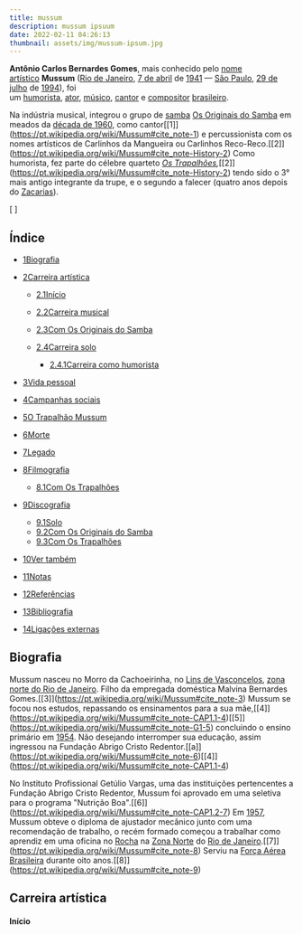 ```yaml
---
title: mussum
description: mussum ipsuum
date: 2022-02-11 04:26:13
thumbnail: assets/img/mussum-ipsum.jpg
---
```

**Antônio Carlos Bernardes Gomes**, mais conhecido pelo [nome artístico](https://pt.wikipedia.org/wiki/Nome_art%C3%ADstico "Nome artístico") **Mussum** ([Rio de Janeiro](https://pt.wikipedia.org/wiki/Rio_de_Janeiro "Rio de Janeiro"), [7 de abril](https://pt.wikipedia.org/wiki/7_de_abril "7 de abril") de [1941](https://pt.wikipedia.org/wiki/1941 "1941") — [São Paulo](https://pt.wikipedia.org/wiki/S%C3%A3o_Paulo "São Paulo"), [29 de julho](https://pt.wikipedia.org/wiki/29_de_julho "29 de julho") de [1994](https://pt.wikipedia.org/wiki/1994 "1994")), foi um [humorista](https://pt.wikipedia.org/wiki/Com%C3%A9dia "Comédia"), [ator](https://pt.wikipedia.org/wiki/Ator "Ator"), [músico](https://pt.wikipedia.org/wiki/M%C3%BAsico "Músico"), [cantor](https://pt.wikipedia.org/wiki/Canto_(m%C3%BAsica) "Canto (música)") e [compositor](https://pt.wikipedia.org/wiki/Compositor "Compositor") [brasileiro](https://pt.wikipedia.org/wiki/Brasileiros "Brasileiros").

Na indústria musical, integrou o grupo de [samba](https://pt.wikipedia.org/wiki/Samba "Samba") [Os Originais do Samba](https://pt.wikipedia.org/wiki/Os_Originais_do_Samba "Os Originais do Samba") em meados da [década de 1960](https://pt.wikipedia.org/wiki/D%C3%A9cada_de_1960 "Década de 1960"), como cantor[\[1]](https://pt.wikipedia.org/wiki/Mussum#cite_note-1) e percussionista com os nomes artísticos de Carlinhos da Mangueira ou Carlinhos Reco-Reco.[\[2]](https://pt.wikipedia.org/wiki/Mussum#cite_note-History-2) Como humorista, fez parte do célebre quarteto *[Os Trapalhões](https://pt.wikipedia.org/wiki/Os_Trapalh%C3%B5es "Os Trapalhões"),*[\[2]](https://pt.wikipedia.org/wiki/Mussum#cite_note-History-2) tendo sido o 3° mais antigo integrante da trupe, e o segundo a falecer (quatro anos depois do [Zacarias](https://pt.wikipedia.org/wiki/Zacarias_(comediante) "Zacarias (comediante)")).

\[ ]

## Índice

* [1Biografia](https://pt.wikipedia.org/wiki/Mussum#Biografia)
* [2Carreira artística](https://pt.wikipedia.org/wiki/Mussum#Carreira_art%C3%ADstica)

  * [2.1Início](https://pt.wikipedia.org/wiki/Mussum#In%C3%ADcio)
  * [2.2Carreira musical](https://pt.wikipedia.org/wiki/Mussum#Carreira_musical)
  * [2.3Com Os Originais do Samba](https://pt.wikipedia.org/wiki/Mussum#Com_Os_Originais_do_Samba)
  * [2.4Carreira solo](https://pt.wikipedia.org/wiki/Mussum#Carreira_solo)

    * [2.4.1Carreira como humorista](https://pt.wikipedia.org/wiki/Mussum#Carreira_como_humorista)
* [3Vida pessoal](https://pt.wikipedia.org/wiki/Mussum#Vida_pessoal)
* [4Campanhas sociais](https://pt.wikipedia.org/wiki/Mussum#Campanhas_sociais)
* [5O Trapalhão Mussum](https://pt.wikipedia.org/wiki/Mussum#O_Trapalh%C3%A3o_Mussum)
* [6Morte](https://pt.wikipedia.org/wiki/Mussum#Morte)
* [7Legado](https://pt.wikipedia.org/wiki/Mussum#Legado)
* [8Filmografia](https://pt.wikipedia.org/wiki/Mussum#Filmografia)

  * [8.1Com Os Trapalhões](https://pt.wikipedia.org/wiki/Mussum#Com_Os_Trapalh%C3%B5es)
* [9Discografia](https://pt.wikipedia.org/wiki/Mussum#Discografia)

  * [9.1Solo](https://pt.wikipedia.org/wiki/Mussum#Solo)
  * [9.2Com Os Originais do Samba](https://pt.wikipedia.org/wiki/Mussum#Com_Os_Originais_do_Samba_2)
  * [9.3Com Os Trapalhões](https://pt.wikipedia.org/wiki/Mussum#Com_Os_Trapalh%C3%B5es_2)
* [10Ver também](https://pt.wikipedia.org/wiki/Mussum#Ver_tamb%C3%A9m)
* [11Notas](https://pt.wikipedia.org/wiki/Mussum#Notas)
* [12Referências](https://pt.wikipedia.org/wiki/Mussum#Refer%C3%AAncias)
* [13Bibliografia](https://pt.wikipedia.org/wiki/Mussum#Bibliografia)
* [14Ligações externas](https://pt.wikipedia.org/wiki/Mussum#Liga%C3%A7%C3%B5es_externas)

## Biografia

Mussum nasceu no Morro da Cachoeirinha, no [Lins de Vasconcelos](https://pt.wikipedia.org/wiki/Lins_de_Vasconcelos_(bairro_do_Rio_de_Janeiro) "Lins de Vasconcelos (bairro do Rio de Janeiro)"), [zona norte do Rio de Janeiro](https://pt.wikipedia.org/wiki/Zona_Norte_(Rio_de_Janeiro) "Zona Norte (Rio de Janeiro)"). Filho da empregada doméstica Malvina Bernardes Gomes.[\[3]](https://pt.wikipedia.org/wiki/Mussum#cite_note-3) Mussum se focou nos estudos, repassando os ensinamentos para a sua mãe,[\[4]](https://pt.wikipedia.org/wiki/Mussum#cite_note-CAP1.1-4)[\[5]](https://pt.wikipedia.org/wiki/Mussum#cite_note-G1-5) concluindo o ensino primário em [1954](https://pt.wikipedia.org/wiki/1954 "1954"). Não desejando interromper sua educação, assim ingressou na Fundação Abrigo Cristo Redentor.[\[a]](https://pt.wikipedia.org/wiki/Mussum#cite_note-6)[\[4]](https://pt.wikipedia.org/wiki/Mussum#cite_note-CAP1.1-4)

No Instituto Profissional Getúlio Vargas, uma das instituições pertencentes a Fundação Abrigo Cristo Redentor, Mussum foi aprovado em uma seletiva para o programa "Nutrição Boa".[\[6]](https://pt.wikipedia.org/wiki/Mussum#cite_note-CAP1.2-7) Em [1957](https://pt.wikipedia.org/wiki/1957 "1957"), Mussum obteve o diploma de ajustador mecânico junto com uma recomendação de trabalho, o recém formado começou a trabalhar como aprendiz em uma oficina no [Rocha](https://pt.wikipedia.org/wiki/Rocha_(bairro_do_Rio_de_Janeiro) "Rocha (bairro do Rio de Janeiro)") na [Zona Norte](https://pt.wikipedia.org/wiki/Zona_Norte_(Rio_de_Janeiro) "Zona Norte (Rio de Janeiro)") do [Rio de Janeiro](https://pt.wikipedia.org/wiki/Rio_de_Janeiro "Rio de Janeiro").[\[7]](https://pt.wikipedia.org/wiki/Mussum#cite_note-8) Serviu na [Força Aérea Brasileira](https://pt.wikipedia.org/wiki/For%C3%A7a_A%C3%A9rea_Brasileira "Força Aérea Brasileira") durante oito anos.[\[8]](https://pt.wikipedia.org/wiki/Mussum#cite_note-9)

## Carreira artística

#### Início

